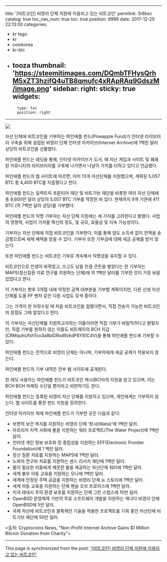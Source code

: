
---
title: '[비트코인]  비영리 단체 지원에 이용되고 있는 비트코인'
permlink: 3r6ksc
catalog: true
toc_nav_num: true
toc: true
position: 9999
date: 2017-12-25 22:13:00
categories:
- kr
tags:
- kr
- coinkorea
- kr-btc
- tooza
thumbnail: 'https://steemitimages.com/DQmbTFHysQrhM5xZT3hzifQ4uTB8qmufc4xRApRAq9GdszM/image.png'
sidebar:
    right:
        sticky: true
widgets:
    -
        type: toc
        position: right
---


![](https://steemitimages.com/DQmbTFHysQrhM5xZT3hzifQ4uTB8qmufc4xRApRAq9GdszM/image.png)

자선 단체에 비트코인을 기부하는 파인애플 펀드(Pineapple Fund)가 인터넷 라이브러리 구축을 위해 설립된 비영리 단체 인터넷 아카이브(Internet Archive)에 1백만 달러 상당의 비트코인을 선물했다.

파인애플 펀드는 레딧을 통해, 인터넷 아카이브가 도서, 때 지난 게임과 사이트 및 폐쇄된 커뮤니티의 라이브러리를 구축해 나가면서 나날이 가치를 더하고 있다고 언급했다.

파인애플 펀드의 웹 사이트에 따르면, 이미 13개 자선단체를 지원했으며, 계획된 5,057 BTC 중 4,400 BTC를 지출했다고 한다.

파인애플 펀드는 일렉트릭 프론티어 재단 및 비트기브 재단을 비롯한 여러 자선 단체에 총 8,600만 달러 상당의 5,057 BTC 기부를 약정한 바 있다.  현재까지 9개 기관에 411 BTC (약 7백만 달러 상당)를 기부했다.

파인애플 펀드의 익명 기부자는 자선 단체 지원에는 세 가지를 고려한다고 밝혔다.  사업의 영향력, 사업이 가져올 혁신의 정도, 및 규모, 효율성 및 지속 가능성이다. 

기부자는 자선 단체에 직접 비트코인을 기부한다.  이를 통해 양도 소득세 없이 전액을 송금함으로써 세제 혜택을 받을 수 있다.  기부자 또한 기부금에 대해 세금 공제를 받지 않는다.

또한 파인애플 펀드는 비트코인 기부로 계속해서 익명성을 유지할 수 있다.

비트코인으로 인생이 바뀌었고, 쓰고도 남을 만큼 큰돈을 벌었다는 한 기부자는 MAPS(정신질환 치료 연구를 지원하는 단체)에 약 1백만 달러를 기부한 것이 가장 보람 있었다고 한다.  

이 기부자는 향후 3개월 내에 약정한 금액 대부분을 기부할 계획이지만, 다른 신생 자선단체를 도울 PF 벤처 같은 다른 사업도 모색 중이다.

그는 가격이 한 자릿수일 때 처음 비트코인을 접했다면서, 직접 전송이 가능한 비트코인의 장점도 그때 알았다고 한다. 

이 기부자는 자선단체를 지원하고자하는 이들이라면 직접 기부가 바람직하다고 밝혔지만, 직접 기부를 원하지 않는 이들도 비트페이의 BCH 지갑(CRMquhUfshTco3a8biDRxd9zkdP8Y81C4V)을 통해 파인애플 펀드에 기부할 수 있다.

파인애플 펀드는 전적으로 비영리 단체는 아니며, 기부자에게 세금 공제가 적용되지 않는다.

파인애플 펀드의 기부 내역은 전부 웹 사이트에 공개된다.

한 레딧 사용자는 파인애플 펀드가 비트코인 캐시(BCH)의 지원을 받고 있으며, 이는 BCH  BCH 마케팅 수단일 뿐이라고 비판하기도 한다.

파인애플 펀드는 등록된 비영리 자선 단체를 지원하고 있으며, 개인에게는 기부하지 않는다.  웹 사이트를 통한 펀드 지원을 장려한다.

인터넷 아카이브 외에 파인애플 펀드가 기부한 곳은 다음과 같다:

- 보편적 보건 복지를 지원하는 비영리 단체 ‘왓시(Watsi)’에 1백만 달러.
- 아프리카 지역 사회에 물을 지원하는 워터 프로젝트(The Water Project)에 1백만 달러.
- 인터넷 개인 정보 보호와 망 중립성을 지원하는 EFF(Electronic Frontier Foundation)에 1 백만 달러.
- 정신 질환 치료를 지원하는 MAPS에 1백만 달러.
- 노화의 연구와 치료를 지원하는 센스 리서치 재단에 1백만 달러.
- 물이 필요한 이들에게 깨끗한 물을 제공하는 자선단체 워터에 1백만 달러.
- 세계 불우 아동 교육을 지원하는 모나에 1백만 달러.
- 세계에 안정된 주택 공급을 지원하는 비영리 단체 뉴 스토리에 1백만 달러.
- 세계 아동 교육을 지원하는 단체 펜슬 오브 프로미스에 1백만 달러.
- 미국 테네시 주의 환경 보호를 지원하는 단체 그린 스텝스에 10만 달러.
- OpenBSD 운영체제 기반의 무료 소프트웨어 개발을 지원하는 캐나다 비영리 단체  OpenBSD에 5만 달러.
-  국제 자선에 비트코인과 블록체인 기술을 적용한 프로젝트를 기획 중인 자선단체 비트기브 재단에 50만 달러. 

<출처: Cryptocoins News, "Non-Profit Internet Archive Gains $1 Million Bitcoin Donation from Charity">

- - -

This page is synchronized from the post: ['[비트코인]  비영리 단체 지원에 이용되고 있는 비트코인'](https://steemit.com/@pius.pius/3r6ksc)
